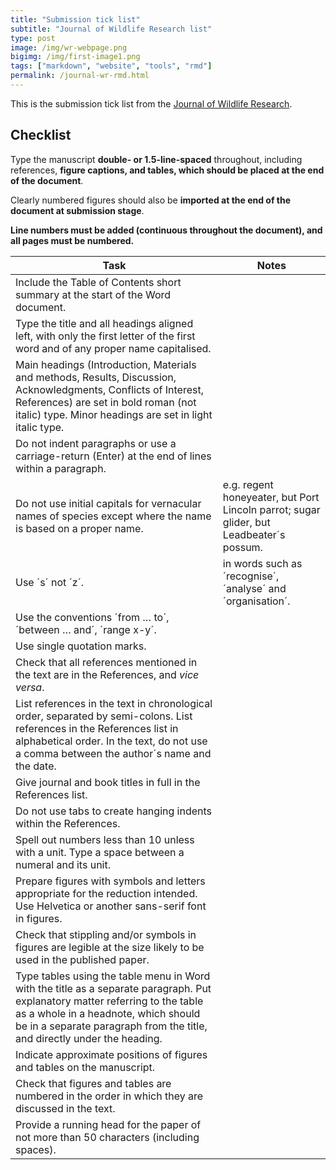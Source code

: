 ```yaml
---
title: "Submission tick list"
subtitle: "Journal of Wildlife Research list"
type: post
image: /img/wr-webpage.png
bigimg: /img/first-image1.png
tags: ["markdown", "website", "tools", "rmd"]
permalink: /journal-wr-rmd.html
---
```


This is the submission tick list from the [Journal of Wildlife Research](http://www.publish.csiro.au/wr/forauthors).

## Checklist

Type the manuscript **double- or 1.5-line-spaced** throughout, including references, **figure captions, and tables, which should be placed at the end of the document**.

Clearly numbered figures should also be **imported at the end of the document at submission stage**.

**Line numbers must be added (continuous throughout the document), and all pages must be numbered.**

| Task                                                         | Notes |
| ------------------------------------------------------------ | ----- |
| Include the Table of Contents short summary at the start of the Word document. |       |
| Type the title and all headings aligned left, with only the first letter of the first word and of any proper name capitalised. |       |
| Main headings (Introduction, Materials and methods, Results, Discussion, Acknowledgments, Conflicts of Interest, References) are set in bold roman (not italic) type. Minor headings are set in light italic type. |       |
| Do not indent paragraphs or use a carriage-return (Enter) at the end of lines within a paragraph. |       |
| Do not use initial capitals for vernacular names of species except where the name is based on a proper name.  | e.g. regent honeyeater, but Port Lincoln parrot; sugar glider, but Leadbeater´s possum. |
| Use ´s´ not ´z´.  | in words such as ´recognise´, ´analyse´ and ´organisation´. |
| Use the conventions ´from … to´, ´between … and´, ´range x-y´. |       |
| Use single quotation marks.                                  |       |
| Check that all references mentioned in the text are in the References, and *vice versa*. |       |
| List references in the text in chronological order, separated by semi-colons. List references in the References list in alphabetical order. In the text, do not use a comma between the author´s name and the date. |       |
| Give journal and book titles in full in the References list. |       |
| Do not use tabs to create hanging indents within the References. |       |
| Spell out numbers less than 10 unless with a unit. Type a space between a numeral and its unit. |       |
| Prepare figures with symbols and letters appropriate for the reduction intended. Use Helvetica or another sans-serif font in figures. |       |
| Check that stippling and/or symbols in figures are legible at the size likely to be used in the published paper. |       |
| Type tables using the table menu in Word with the title as a separate paragraph. Put explanatory matter referring to the table as a whole in a headnote, which should be in a separate paragraph from the title, and directly under the heading. |       |
| Indicate approximate positions of figures and tables on the manuscript. |       |
| Check that figures and tables are numbered in the order in which they are discussed in the text. |       |
| Provide a running head for the paper of not more than 50 characters (including spaces). |       |